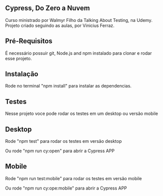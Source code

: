 ## Cypress, Do Zero a Nuvem

Curso ministrado por Walmyr Filho da Talking About Testing, na Udemy. Projeto criado seguindo as aulas, por Vinicius Ferraz.

## Pré-Requisitos

É necessário possuir git, Node.js and npm instalado para clonar e rodar esse projeto.

## Instalação 

Rode no terminal "npm install" para instalar as dependencias.

## Testes

Nesse projeto voce pode rodar os testes em um desktop ou versão mobile

## Desktop

Rode "npm test" para rodar os testes em versão desktop

Ou rode "npm run cy:open" para abrir a Cypress APP

## Mobile

Rode "npm run test:mobile" para rodar os testes em versão mobile

Ou rode "npm run cy:ope:mobile" para abrir a Cypress APP
